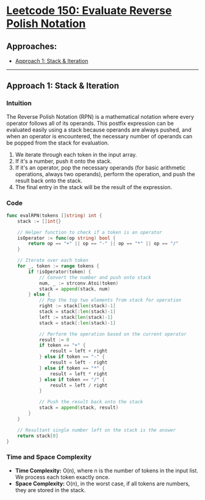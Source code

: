# [Leetcode 150: Evaluate Reverse Polish Notation](https://leetcode.com/problems/evaluate-reverse-polish-notation/)

## Approaches:
- [Approach 1: Stack & Iteration](#approach-1-stack-iteration)

---

## Approach 1: Stack & Iteration

### Intuition
The Reverse Polish Notation (RPN) is a mathematical notation where every operator follows all of its operands. This postfix expression can be evaluated easily using a stack because operands are always pushed, and when an operator is encountered, the necessary number of operands can be popped from the stack for evaluation.

1. We iterate through each token in the input array.
2. If it's a number, push it onto the stack.
3. If it's an operator, pop the necessary operands (for basic arithmetic operations, always two operands), perform the operation, and push the result back onto the stack.
4. The final entry in the stack will be the result of the expression.

### Code

```go
func evalRPN(tokens []string) int {
    stack := []int{}

    // Helper function to check if a token is an operator
    isOperator := func(op string) bool {
        return op == "+" || op == "-" || op == "*" || op == "/"
    }

    // Iterate over each token
    for _, token := range tokens {
        if !isOperator(token) {
            // Convert the number and push onto stack
            num, _ := strconv.Atoi(token)
            stack = append(stack, num)
        } else {
            // Pop the top two elements from stack for operation
            right := stack[len(stack)-1]
            stack = stack[:len(stack)-1]
            left := stack[len(stack)-1]
            stack = stack[:len(stack)-1]

            // Perform the operation based on the current operator
            result := 0
            if token == "+" {
                result = left + right
            } else if token == "-" {
                result = left - right
            } else if token == "*" {
                result = left * right
            } else if token == "/" {
                result = left / right
            }

            // Push the result back onto the stack
            stack = append(stack, result)
        }
    }

    // Resultant single number left on the stack is the answer
    return stack[0]
}
```

### Time and Space Complexity
- **Time Complexity:** O(n), where n is the number of tokens in the input list. We process each token exactly once.
- **Space Complexity:** O(n), in the worst case, if all tokens are numbers, they are stored in the stack.

